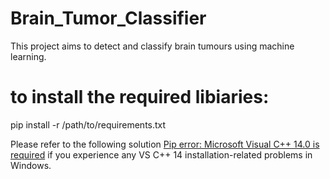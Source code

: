 # Brain_Tumor_Classifier
This project aims to detect and classify brain tumours using machine learning.

# to install the required libiaries:

pip install -r /path/to/requirements.txt

Please refer to the following solution [Pip error: Microsoft Visual C++ 14.0 is required](https://stackoverflow.com/questions/44951456/pip-error-microsoft-visual-c-14-0-is-required) if you experience any VS C++ 14 installation-related problems in Windows.
